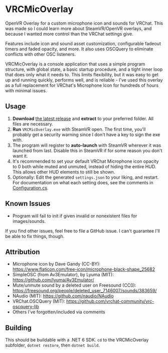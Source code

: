 # VRCMicOverlay

OpenVR Overlay for a custom microphone icon and sounds for VRChat. This was made so I could learn more about SteamVR/OpenVR overlays, and because I wanted more control than the VRChat settings give.

Features include icon and sound asset customization, configurable fadeout timers and faded opacity, and more. It also uses OSCQuery to eliminate conflicts with other OSC listeners.

VRCMicOverlay is a console application that uses a simple program structure, with global state, a basic startup procedure, and a tight inner loop that does only what it needs to. This limits flexibility, but it was easy to get up and running quickly, performs well, and is reliable - I've used this overlay as a full replacement for VRChat's Microphone Icon for hundreds of hours with minimal issues.

## Usage

1. **Download** [the latest release](https://github.com/rrazgriz/VRCMicOverlay/releases) and **extract** to your preferred folder. All files are necessary. 
2. **Run** `VRCMicOverlay.exe` with SteamVR open. The first time, you'll probably get a security warning since I don't have a key to sign the exe with. 
3. The program will register to **auto-launch** with SteamVR wherever it was launched from last. Disable this in SteamVR if for some reason you don't want it.
4. It's recommended to set your default VRChat Microphone icon opacity to 0 both while muted and unmuted, instead of hiding the entire HUD. This allows other HUD elements to still be shown.
5. Optionally: Edit the generated `settings.json` to your liking, and restart. For documentation on what each setting does, see the comments in [Configuration.cs](VRCMicOverlay/Configuration.cs).

## Known Issues

- Program will fail to init if given invalid or nonexistent files for images/sounds.

If you find other issues, feel free to file a GitHub issue. I can't guarantee I'll be able to fix things, though.

## Attribution 

- Microphone icon by Dave Gandy (CC-BY): https://www.flaticon.com/free-icon/microphone-black-shape_25682
- SimpleOSC (from Av3Emulator), by Lyuma (MIT): https://github.com/lyuma/Av3Emulator/
- Mute/unmute sound by a deleted user on Freesound (CC0): https://freesound.org/people/deleted_user_7146007/sounds/383659/
- NAudio (MIT): https://github.com/naudio/NAudio
- VRChat.OSCQuery (MIT): https://github.com/vrchat-community/vrc-oscquery-lib
- Others I've forgotten/included via comments

## Building

This should be buildable with a .NET 6 SDK. `cd` to the VRCMicOverlay subfolder, `dotnet restore`, then `dotnet build`.
